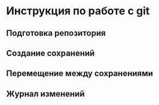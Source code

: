 # Инструкция по работе с git 

## Подготовка  репозитория

## Создание сохранений

## Перемещение между сохранениями

## Журнал изменений

## 

##